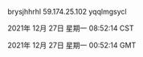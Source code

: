 brysjhhrhl 59.174.25.102 yqqlmgsycl

2021年 12月 27日 星期一 08:52:14 CST

2021年 12月 27日 星期一 00:52:14 GMT
